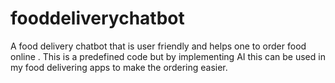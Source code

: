 # fooddeliverychatbot
A food delivery chatbot that is user friendly and helps one to order food online .  This is a predefined code but by implementing AI this can be used in my food delivering apps to make the ordering easier.
